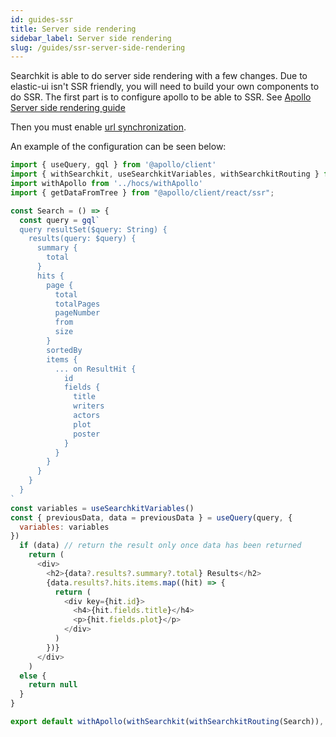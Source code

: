 ```yaml
---
id: guides-ssr
title: Server side rendering
sidebar_label: Server side rendering
slug: /guides/ssr-server-side-rendering
---
```


Searchkit is able to do server side rendering with a few changes. Due to elastic-ui isn't SSR friendly, you will need to build your own components to do SSR. The first part is to configure apollo to be able to SSR. See [Apollo Server side rendering guide](https://www.apollographql.com/docs/react/performance/server-side-rendering/)

Then you must enable [url synchronization](www.searchkit.co/docs/guides/url-synchronization).

An example of the configuration can be seen below:

```javascript
import { useQuery, gql } from '@apollo/client'
import { withSearchkit, useSearchkitVariables, withSearchkitRouting } from '@searchkit/client'
import withApollo from '../hocs/withApollo'
import { getDataFromTree } from "@apollo/client/react/ssr";

const Search = () => {
  const query = gql`
  query resultSet($query: String) {
    results(query: $query) {
      summary {
        total
      }
      hits {
        page {
          total
          totalPages
          pageNumber
          from
          size
        }
        sortedBy
        items {
          ... on ResultHit {
            id
            fields {
              title
              writers
              actors
              plot
              poster
            }
          }
        }
      }
    }
  }
`
const variables = useSearchkitVariables()
const { previousData, data = previousData } = useQuery(query, {
  variables: variables
})
  if (data) // return the result only once data has been returned
    return (
      <div>
        <h2>{data?.results?.summary?.total} Results</h2>
        {data.results?.hits.items.map((hit) => {
          return (
            <div key={hit.id}>
              <h4>{hit.fields.title}</h4>
              <p>{hit.fields.plot}</p>
            </div>
          )
        })}
      </div>
    )
  else {
    return null
  }
}

export default withApollo(withSearchkit(withSearchkitRouting(Search)), { getDataFromTree })
```